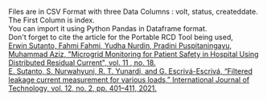 Files are in CSV Format with three Data Columns : volt,	status,	createddate.
<br/>The First Column is index.
<br/>You can import it using Python Pandas in Dataframe format.
<br/>Don't forget to cite the article for the Portable RCD Tool being used, 
<br/>
 [Erwin Sutanto, Fahmi Fahmi, Yudha Nurdin, Pradini Puspitaningayu, Muhammad Aziz, "Microgrid Monitoring for Patient Safety in Hospital Using Distributed Residual Current", vol. 11 , no. 18.](https://ieeexplore.ieee.org/document/10543028)
<br/>
[E. Sutanto, S. Nurwahyuni, R. T. Yunardi, and G. Escrivá-Escrivá,
“Filtered leakage current measurement for various loads,” International
Journal of Technology, vol. 12, no. 2, pp. 401–411, 2021.](https://ijtech.eng.ui.ac.id/article/view/4302)
